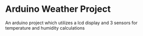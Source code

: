 # Arduino Weather Project
An arduino project which utilizes a lcd display and 3 sensors for temperature and humidity calculations
